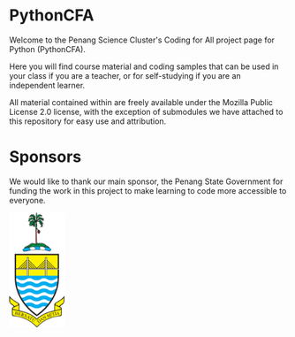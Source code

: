 # PythonCFA

Welcome to the Penang Science Cluster's Coding for All project page for Python (PythonCFA).

Here you will find course material and coding samples that can be used in your class if you are a teacher, or for self-studying if you are an independent learner.

All material contained within are freely available under the Mozilla Public License 2.0 license, with the exception of submodules we have attached to this repository for easy use and attribution.

# Sponsors

We would like to thank our main sponsor, the Penang State Government for funding the work in this project to make learning to code more accessible to everyone.

<a href="https://www.penang.gov.my/">
    <img 
    src="./resources/images/jata_pulau_pinang.svg" 
    alt="The Penang State Government coat of arms"
    width="100"
    >
</a>
